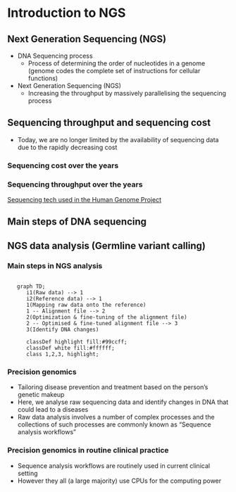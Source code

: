 # Introduction to NGS

## Next Generation Sequencing (NGS)

- DNA Sequencing process
  - Process of determining the order of nucleotides in a genome (genome codes the complete set of instructions for cellular functions)
- Next Generation Sequencing (NGS)
  - Increasing the throughput by massively parallelising the sequencing process

## Sequencing throughput and sequencing cost

- Today, we are no longer limited by the availability of sequencing data due to the rapidly decreasing cost

### Sequencing cost over the years

### Sequencing throughput over the years

[Sequencing tech used in the Human Genome Project](https://x.com/broadinstitute/status/472019681268998144?lang=en)

## Main steps of DNA sequencing

## NGS data analysis (Germline variant calling)

### Main steps in NGS analysis

```{mermaid}

   graph TD;
      i1(Raw data) --> 1
      i2(Reference data) --> 1
      1(Mapping raw data onto the reference)
      1 -- Alignment file --> 2
      2(Optimization & fine-tuning of the alignment file)
      2 -- Optimised & fine-tuned alignment file --> 3
      3(Identify DNA changes)

      classDef highlight fill:#99ccff;
      classDef white fill:#ffffff;
      class 1,2,3, highlight;
```

### Precision genomics

- Tailoring disease prevention and treatment based on the person’s genetic makeup
- Here, we analyse raw sequencing data and identify changes in DNA that could lead to a diseases
- Raw data analysis involves a number of complex processes and the collections of such processes are commonly known as “Sequence analysis workflows”

### Precision genomics in routine clinical practice

- Sequence analysis workflows are routinely used in current clinical setting
- However they all (a large majority) use CPUs for the computing power

